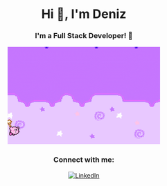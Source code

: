 <h1 align="center">Hi 👋, I'm Deniz</h1>
<h3 align="center">I'm a Full Stack Developer! 🎉</h3>

<p align="center">
  <img src="Kirby.gif" alt="Masthead GIF" width="70%" style="max-width: 600px;" />
</p>

<h3 align="center">Connect with me:</h3>
<p align="center">
  <a href="https://www.linkedin.com/in/huri-deniz-yaldız-b561b3111/" target="blank">
    <img align="center" src="https://raw.githubusercontent.com/rahuldkjain/github-profile-readme-generator/master/src/images/icons/Social/linked-in-alt.svg" alt="LinkedIn" height="40" width="40" />
  </a>
  <a href="https://www.hackerrank.com/profile/ddenizerr95" target="bl
